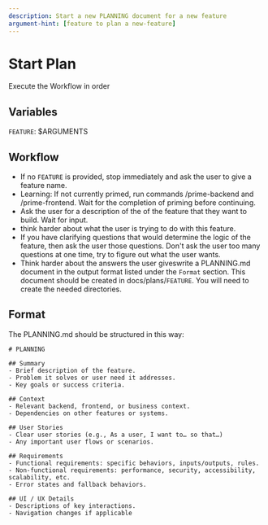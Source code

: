 ```yaml
---
description: Start a new PLANNING document for a new feature
argument-hint: [feature to plan a new-feature]
---
```


# Start Plan
Execute the Workflow in order

## Variables
`FEATURE`: $ARGUMENTS

## Workflow
- If no `FEATURE` is provided, stop immediately and ask the user to give a feature name.
- Learning: If not currently primed, run commands /prime-backend and /prime-frontend. Wait for the completion of priming before continuing.
- Ask the user for a description of the of the feature that they want to build. Wait for input.
- think harder about what the user is trying to do with this feature.
- If you have clarifying questions that would determine the logic of the feature, then ask the user those questions. Don't ask the user too many questions at one time, try to figure out what the user wants.
- Think harder about the answers the user giveswrite a PLANNING.md document in the output format listed under the `Format` section. This document should be created in docs/plans/`FEATURE`. You will need to create the needed directories.

## Format
The PLANNING.md should be structured in this way:
```
# PLANNING

## Summary
- Brief description of the feature.
- Problem it solves or user need it addresses.
- Key goals or success criteria.

## Context
- Relevant backend, frontend, or business context.
- Dependencies on other features or systems.

## User Stories
- Clear user stories (e.g., As a user, I want to… so that…)
- Any important user flows or scenarios.

## Requirements
- Functional requirements: specific behaviors, inputs/outputs, rules.
- Non-functional requirements: performance, security, accessibility, scalability, etc.
- Error states and fallback behaviors.

## UI / UX Details
- Descriptions of key interactions.
- Navigation changes if applicable
```

